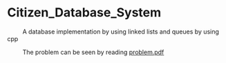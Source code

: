 # Citizen_Database_System
&nbsp;&nbsp;&nbsp;&nbsp;&nbsp;&nbsp;&nbsp;&nbsp; A database implementation by using linked lists and queues by using cpp

&nbsp;&nbsp;&nbsp;&nbsp;&nbsp;&nbsp;&nbsp;&nbsp; The problem can be seen by reading [problem.pdf](../code/problem.pdf)
